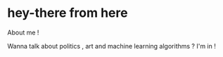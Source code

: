 # hey-there from here 
About me !

Wanna talk about politics , art and machine learning algorithms ? I'm in !
